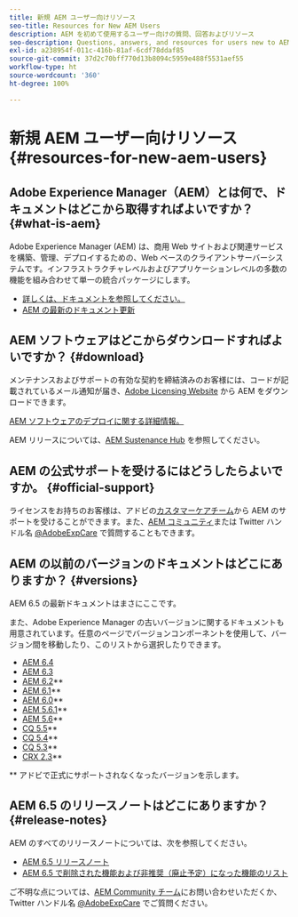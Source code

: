 ```yaml
---
title: 新規 AEM ユーザー向けリソース
seo-title: Resources for New AEM Users
description: AEM を初めて使用するユーザー向けの質問、回答およびリソース
seo-description: Questions, answers, and resources for users new to AEM
exl-id: a238954f-011c-416b-81af-6cdf78ddaf85
source-git-commit: 37d2c70bff770d13b8094c5959e488f5531aef55
workflow-type: ht
source-wordcount: '360'
ht-degree: 100%

---
```


# 新規 AEM ユーザー向けリソース {#resources-for-new-aem-users}

## Adobe Experience Manager（AEM）とは何で、ドキュメントはどこから取得すればよいですか？ {#what-is-aem}

Adobe Experience Manager (AEM) は、商用 Web サイトおよび関連サービスを構築、管理、デプロイするための、Web ベースのクライアントサーバーシステムです。インフラストラクチャレベルおよびアプリケーションレベルの多数の機能を組み合わせて単一の統合パッケージにします。

* [詳しくは、ドキュメントを参照してください。](/help/sites-deploying/home.md)
* [AEM の最新のドキュメント更新](https://helpx.adobe.com/jp/experience-manager/documentation-updates.html)

## AEM ソフトウェアはどこからダウンロードすればよいですか？ {#download}

メンテナンスおよびサポートの有効な契約を締結済みのお客様には、コードが記載されているメール通知が届き、[Adobe Licensing Website](https://licensing.adobe.com/) から AEM をダウンロードできます。

[AEM ソフトウェアのデプロイに関する詳細情報。](/help/sites-deploying/home.md)

AEM リリースについては、[AEM Sustenance Hub](https://helpx.adobe.com/jp/experience-manager/aem-releases-updates.html) を参照してください。

## AEM の公式サポートを受けるにはどうしたらよいですか。 {#official-support}

ライセンスをお持ちのお客様は、アドビの[カスタマーケアチーム](https://helpx.adobe.com/jp/marketing-cloud/contact-support.html)から AEM のサポートを受けることができます。また、[AEM コミュニティ](https://forums.adobe.com/community/experience-cloud/marketing-cloud/experience-manager)または Twitter ハンドル名 [@AdobeExpCare](https://twitter.com/adobeexpcare) で質問することもできます。

## AEM の以前のバージョンのドキュメントはどこにありますか？ {#versions}

AEM 6.5 の最新ドキュメントはまさにここです。

また、Adobe Experience Manager の古いバージョンに関するドキュメントも用意されています。任意のページでバージョンコンポーネントを使用して、バージョン間を移動したり、このリストから選択したりできます。

* [AEM 6.4](https://experienceleague.adobe.com/docs/experience-manager-64.html?lang=ja)
* [AEM 6.3](https://helpx.adobe.com/jp/support/experience-manager/6-3.html)
* [AEM 6.2](https://experienceleague.adobe.com/docs/experience-manager-release-information/aem-release-updates/previous-updates/aem-previous-versions.html?lang=ja#previous-updates)**
* [AEM 6.1](https://docs.adobe.com/docs/en/aem/6-1.html)**
* [AEM 6.0](https://docs.adobe.com/docs/en/aem/6-0.html)**
* [AEM 5.6.1](https://experienceleague.adobe.com/docs/experience-manager-release-information/aem-release-updates/previous-updates/aem-previous-versions.html?lang=ja#previous-updates)**
* [AEM 5.6](https://experienceleague.adobe.com/docs/experience-manager-release-information/aem-release-updates/previous-updates/aem-previous-versions.html?lang=ja#previous-updates)**
* [CQ 5.5](https://experienceleague.adobe.com/docs/experience-manager-release-information/aem-release-updates/previous-updates/aem-previous-versions.html?lang=ja#previous-updates)**
* [CQ 5.4](https://experienceleague.adobe.com/docs/experience-manager-release-information/aem-release-updates/previous-updates/aem-previous-versions.html?lang=ja#previous-updates)**
* [CQ 5.3](https://experienceleague.adobe.com/docs/experience-manager-release-information/aem-release-updates/previous-updates/aem-previous-versions.html?lang=ja#previous-updates)**
* [CRX 2.3](https://experienceleague.adobe.com/docs/experience-manager-release-information/aem-release-updates/previous-updates/aem-previous-versions.html?lang=ja#previous-updates)**

** アドビで正式にサポートされなくなったバージョンを示します。

## AEM 6.5 のリリースノートはどこにありますか？ {#release-notes}

AEM のすべてのリリースノートについては、次を参照してください。

* [AEM 6.5 リリースノート](/help/release-notes/home.md)
* [AEM 6.5 で削除された機能および非推奨（廃止予定）になった機能のリスト](/help/release-notes/deprecated-removed-features.md)

ご不明な点については、[AEM Community チーム](https://experienceleaguecommunities.adobe.com/t5/adobe-experience-manager/ct-p/adobe-experience-manager-community)にお問い合わせいただくか、Twitter ハンドル名 [@AdobeExpCare](https://twitter.com/adobeexpcare) でご質問ください。
